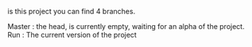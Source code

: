 is this project you can find 4 branches.

Master : the head, is currently empty, waiting for an alpha of the project.
Run : The current version of the project

